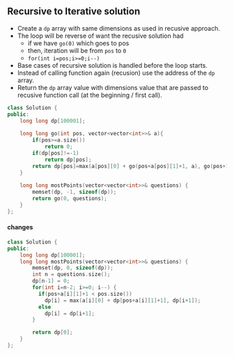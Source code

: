 ## Recursive to Iterative solution

* Create a `dp` array with same dimensions as used in recusive approach.
* The loop will be reverse of want the recusive solution had
  * if we have `go(0)` which goes to pos
  * then, iteration will be from `pos` to `0`
  * `for(int i=pos;i>=0;i--)`
* Base cases of recursive solution is handled before the loop starts.
* Instead of calling function again (recusion) use the address of the `dp` array.
* Return the `dp` array value with dimensions value that are passed to recusive function call (at the beginning / first call).

```cpp
class Solution {
public:
    long long dp[100001];
    
    long long go(int pos, vector<vector<int>>& a){
        if(pos>=a.size())
            return 0;
        if(dp[pos]!=-1)
            return dp[pos];
        return dp[pos]=max(a[pos][0] + go(pos+a[pos][1]+1, a), go(pos+1, a));
    }
    
    long long mostPoints(vector<vector<int>>& questions) {
        memset(dp, -1, sizeof(dp));
        return go(0, questions);
    }
};
```

#### changes
```cpp
class Solution {
public:
    long long dp[100001];
    long long mostPoints(vector<vector<int>>& questions) {
        memset(dp, 0, sizeof(dp));
        int n = questions.size();
        dp[n-1] = 0;
        for(int i=n-2; i>=0; i--) {
          if(pos+a[i][1]+1 < pos.size())
            dp[i] = max(a[i][0] + dp[pos+a[i][1]+1], dp[i+1]);
          else 
            dp[i] = dp[i+1];
        }

        return dp[0];
    }
};
```
